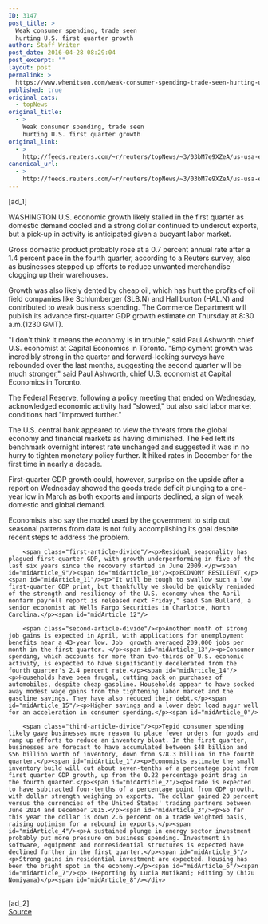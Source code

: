 ```yaml
---
ID: 3147
post_title: >
  Weak consumer spending, trade seen
  hurting U.S. first quarter growth
author: Staff Writer
post_date: 2016-04-28 08:29:04
post_excerpt: ""
layout: post
permalink: >
  https://www.whenitson.com/weak-consumer-spending-trade-seen-hurting-u-s-first-quarter-growth/
published: true
original_cats:
  - topNews
original_title:
  - >
    Weak consumer spending, trade seen
    hurting U.S. first quarter growth
original_link:
  - >
    http://feeds.reuters.com/~r/reuters/topNews/~3/03bM7e9XZeA/us-usa-economy-idUSKCN0XP0BQ
canonical_url:
  - >
    http://feeds.reuters.com/~r/reuters/topNews/~3/03bM7e9XZeA/us-usa-economy-idUSKCN0XP0BQ
---
```

 [ad_1]
<br><div id="articleText">
<span id="midArticle_start"/>

<span id="midArticle_0"/><span class="focusParagraph" readability="5"><p><span class="articleLocation">WASHINGTON</span> U.S. economic growth likely stalled in the first quarter as domestic demand cooled and a strong dollar continued to undercut exports, but a pick-up in activity is anticipated given a buoyant labor market.</p></span><span id="midArticle_1"/><p>Gross domestic product probably rose at a 0.7 percent annual rate after a 1.4 percent pace in the fourth quarter, according to a Reuters survey, also as businesses stepped up efforts to reduce unwanted merchandise clogging up their warehouses. </p><span id="midArticle_2"/><p>Growth was also likely dented by cheap oil, which has hurt the profits of oil field companies like Schlumberger (<span id="symbol_SLB.N_0">SLB.N</span>) and Halliburton (<span id="symbol_HAL.N_1">HAL.N</span>) and contributed to weak business spending. The Commerce Department will publish its advance first-quarter GDP growth estimate on Thursday at 8:30 a.m.(1230 GMT).</p><span id="midArticle_3"/><p>"I don't think it means the economy is in trouble," said Paul Ashworth chief U.S. economist at Capital Economics in Toronto. "Employment growth was incredibly strong in the quarter and forward-looking surveys have rebounded over the last months, suggesting the second quarter will be much stronger," said Paul Ashworth, chief U.S. economist at Capital Economics in Toronto.</p><span id="midArticle_4"/><p>The Federal Reserve, following a policy meeting that ended on Wednesday, acknowledged economic activity had "slowed," but also said labor market conditions had "improved further."</p><span id="midArticle_5"/><p>The U.S. central bank appeared to view the threats from the global economy and financial markets as having diminished. The Fed left its benchmark overnight interest rate unchanged and suggested it was in no hurry to tighten monetary policy further. It hiked rates in December for the first time in nearly a decade.</p><span id="midArticle_6"/><p>First-quarter GDP growth could, however, surprise on the upside after a report on Wednesday showed the goods trade deficit plunging to a one-year low in March as both exports and imports declined, a sign of weak domestic and global demand.</p><span id="midArticle_7"/><p>Economists also say the model used by the government to strip out seasonal patterns from data is not fully accomplishing its goal despite recent steps to address the problem. </p><span id="midArticle_8"/>
        
        <span class="first-article-divide"/><p>Residual seasonality has plagued first-quarter GDP, with growth underperforming in five of the last six years since the recovery started in June 2009.</p><span id="midArticle_9"/><span id="midArticle_10"/><p>ECONOMY RESILIENT </p><span id="midArticle_11"/><p>"It will be tough to swallow such a low first-quarter GDP print, but thankfully we should be quickly reminded of the strength and resiliency of the U.S. economy when the April nonfarm payroll report is released next Friday," said Sam Bullard, a senior economist at Wells Fargo Securities in Charlotte, North Carolina.</p><span id="midArticle_12"/>
        
        <span class="second-article-divide"/><p>Another month of strong job gains is expected in April, with applications for unemployment benefits near a 43-year low. Job  growth averaged 209,000 jobs per month in the first quarter. </p><span id="midArticle_13"/><p>Consumer spending, which accounts for more than two-thirds of U.S. economic activity, is expected to have significantly decelerated from the fourth quarter's 2.4 percent rate.</p><span id="midArticle_14"/><p>Households have been frugal, cutting back on purchases of automobiles, despite cheap gasoline. Households appear to have socked away modest wage gains from the tightening labor market and the gasoline savings. They have also reduced their debt.</p><span id="midArticle_15"/><p>Higher savings and a lower debt load augur well for an acceleration in consumer spending.</p><span id="midArticle_0"/>
        
        <span class="third-article-divide"/><p>Tepid consumer spending likely gave businesses more reason to place fewer orders for goods and ramp up efforts to reduce an inventory bloat. In the first quarter, businesses are forecast to have accumulated between $48 billion and $56 billion worth of inventory, down from $78.3 billion in the fourth quarter.</p><span id="midArticle_1"/><p>Economists estimate the small inventory build will cut about seven-tenths of a percentage point from first quarter GDP growth, up from the 0.22 percentage point drag in the fourth quarter.</p><span id="midArticle_2"/><p>Trade is expected to have subtracted four-tenths of a percentage point from GDP growth, with dollar strength weighing on exports. The dollar gained 20 percent versus the currencies of the United States' trading partners between June 2014 and December 2015.</p><span id="midArticle_3"/><p>So far this year the dollar is down 2.6 percent on a trade weighted basis, raising optimism for a rebound in exports.</p><span id="midArticle_4"/><p>A sustained plunge in energy sector investment probably put more pressure on business spending. Investment in software, equipment and nonresidential structures is expected have declined further in the first quarter.</p><span id="midArticle_5"/><p>Strong gains in residential investment are expected. Housing has been the bright spot in the economy.</p><span id="midArticle_6"/><span id="midArticle_7"/><p> (Reporting by Lucia Mutikani; Editing by Chizu Nomiyama)</p><span id="midArticle_8"/></div>
<br>[ad_2]
<br><a href="http://feeds.reuters.com/~r/reuters/topNews/~3/03bM7e9XZeA/us-usa-economy-idUSKCN0XP0BQ">Source </a>